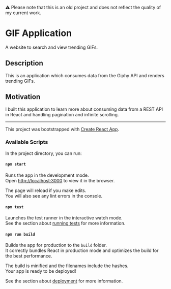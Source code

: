 ⚠️ Please note that this is an old project and does not reflect the quality of my current work.

# GIF Application

A website to search and view trending GIFs.

<!-- ![Gif Application](documentation/gif-application.jpg) -->

## Description

This is an application which consumes data from the Giphy API and renders trending GIFs.

## Motivation

I built this application to learn more about consuming data from a REST API in React and handling pagination and infinite scrolling.

---

This project was bootstrapped with [Create React App](https://github.com/facebook/create-react-app).

### Available Scripts

In the project directory, you can run:

#### `npm start`

Runs the app in the development mode.\
Open [http://localhost:3000](http://localhost:3000) to view it in the browser.

The page will reload if you make edits.\
You will also see any lint errors in the console.

#### `npm test`

Launches the test runner in the interactive watch mode.\
See the section about [running tests](https://facebook.github.io/create-react-app/docs/running-tests) for more information.

#### `npm run build`

Builds the app for production to the `build` folder.\
It correctly bundles React in production mode and optimizes the build for the best performance.

The build is minified and the filenames include the hashes.\
Your app is ready to be deployed!

See the section about [deployment](https://facebook.github.io/create-react-app/docs/deployment) for more information.
